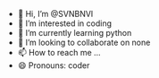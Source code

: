 - 👋 Hi, I’m @SVNBNVI
- 👀 I’m interested in coding
- 🌱 I’m currently learning python
- 💞️ I’m looking to collaborate on none
- 📫 How to reach me ...
- 😄 Pronouns: coder


<!---
SVNBNVI/SVNBNVI is a ✨ special ✨ repository because its `README.md` (this file) appears on your GitHub profile.
You can click the Preview link to take a look at your changes.
--->
